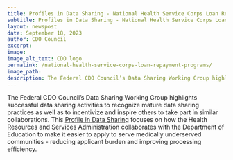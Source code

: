 ```yaml
---
title: Profiles in Data Sharing - National Health Service Corps Loan Repayment Programs
subtitle: Profiles in Data Sharing - National Health Service Corps Loan Repayment Programs
layout: newspost
date: September 18, 2023
author: CDO Council
excerpt:
image:
image_alt_text: CDO logo
permalink: /national-health-service-corps-loan-repayment-programs/
image_path:  
description: The Federal CDO Council’s Data Sharing Working Group highlights successful data sharing activities to recognize mature data sharing practices as well as to incentivize and inspire others to take part in similar collaborations.
---
```


The Federal CDO Council’s Data Sharing Working Group highlights successful data sharing activities to recognize mature data sharing practices as well as to incentivize and inspire others to take part in similar collaborations. This <a href="https://resources.data.gov./resources/Profile_in_Data_Sharing_HRSA/" target="_blank">Profile in Data Sharing</a> focuses on how the Health Resources and Services Administration collaborates with the Department of Education to make it easier to apply to serve medically underserved communities - reducing applicant burden and improving processing efficiency.